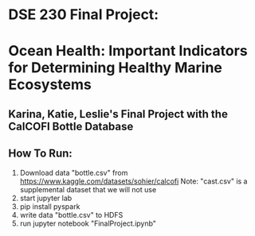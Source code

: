 # DSE 230 Final Project: 
# Ocean Health: Important Indicators for Determining Healthy Marine Ecosystems
## Karina, Katie, Leslie's Final Project with the CalCOFI Bottle Database

## How To Run:
1. Download data "bottle.csv" from https://www.kaggle.com/datasets/sohier/calcofi
    Note: "cast.csv" is a supplemental dataset that we will not use
2. start jupyter lab
3. pip install pyspark
4. write data "bottle.csv" to HDFS 
5. run jupyter notebook "FinalProject.ipynb"

